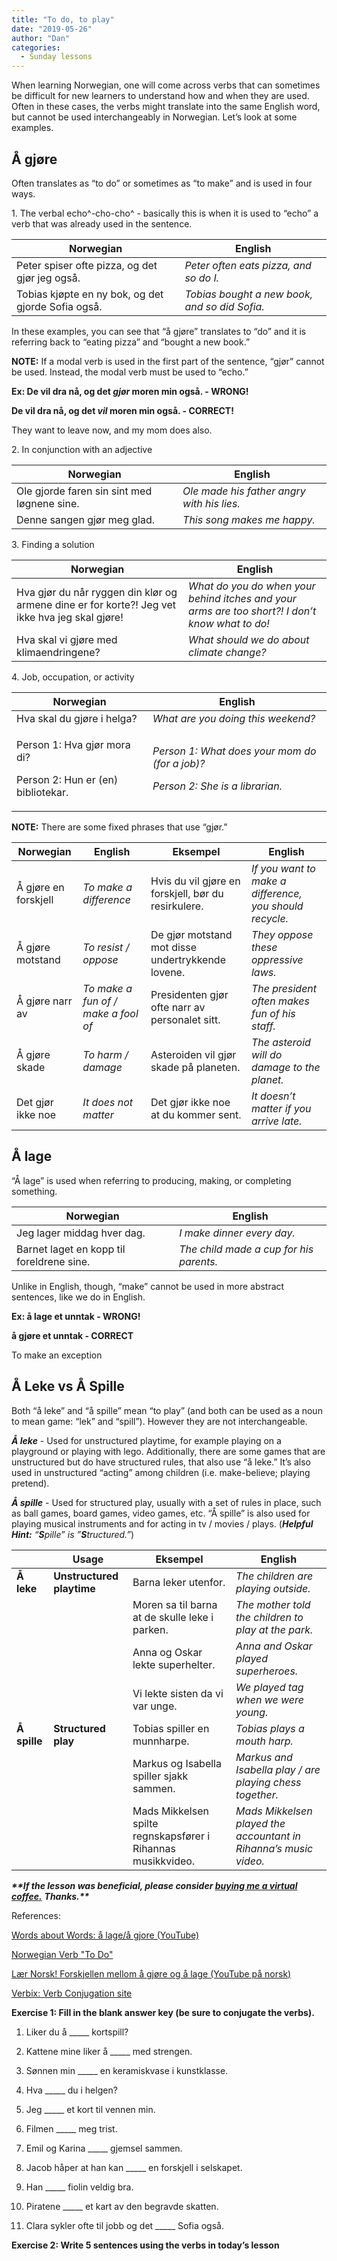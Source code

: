 ```yaml
---
title: "To do, to play"
date: "2019-05-26"
author: "Dan"
categories:
  - Sunday lessons
---
```

When learning Norwegian, one will come across verbs that can sometimes
be difficult for new learners to understand how and when they are used.
Often in these cases, the verbs might translate into the same English
word, but cannot be used interchangeably in Norwegian. Let’s look at
some examples.
<!--more-->
## Å gjøre
Often translates as “to do” or sometimes as “to make” and is used in four ways.

1\. The verbal echo^-cho-cho^ - basically this is when it is used to
“echo” a verb that was already used in the sentence.

| **Norwegian**                                      | **English**                                   |
|----------------------------------------------------|-----------------------------------------------|
| Peter spiser ofte pizza, og det gjør jeg også.     | *Peter often eats pizza, and so do I.*        |
| Tobias kjøpte en ny bok, og det gjorde Sofia også. | *Tobias bought a new book, and so did Sofia.* |

In these examples, you can see that “å gjøre” translates to “do” and it
is referring back to “eating pizza” and “bought a new book.”

**<span class="underline">NOTE:</span>** If a modal verb is used in the
first part of the sentence, “gjør” cannot be used. Instead, the modal
verb must be used to “echo.”

**Ex: De vil dra nå, og det *<span class="underline">gjør</span>* moren
min også. - WRONG!**

**De <span class="underline">vil</span> dra nå, og det *<span
class="underline">vil</span>* moren min også. - CORRECT!**

They want to leave now, and my mom does also.

2\. In conjunction with an adjective

| **Norwegian**                               | **English**                                |
|---------------------------------------------|--------------------------------------------|
| Ole gjorde faren sin sint med løgnene sine. | *Ole made his father angry with his lies.* |
| Denne sangen gjør meg glad.                 | *This song makes me happy.*                |

3\. Finding a solution

| **Norwegian**                                                                                  | **English**                                                                                     |
|------------------------------------------------------------------------------------------------|-------------------------------------------------------------------------------------------------|
| Hva gjør du når ryggen din klør og armene dine er for korte?! Jeg vet ikke hva jeg skal gjøre! | *What do you do when your behind itches and your arms are too short?! I don’t know what to do!* |
| Hva skal vi gjøre med klimaendringene?                                                         | *What should we do about climate change?*                                                       |

4\. Job, occupation, or activity

<table>
<thead>
<tr class="header">
<th><strong>Norwegian</strong></th>
<th><strong>English</strong></th>
</tr>
</thead>
<tbody>
<tr class="odd">
<td>Hva skal du gjøre i helga?</td>
<td><em>What are you doing this weekend?</em></td>
</tr>
<tr class="even">
<td><p>Person 1: Hva gjør mora di?</p>
<p>Person 2: Hun er (en) bibliotekar.</p></td>
<td><p><em>Person 1: What does your mom do (for a job)?</em></p>
<p><em>Person 2: She is a librarian.</em></p></td>
</tr>
</tbody>
</table>

**<span class="underline">NOTE:</span>** There are some fixed phrases
that use “gjør.”

| **Norwegian**        | **English**                         | **Eksempel**                                        | **English**                                             |
|----------------------|-------------------------------------|-----------------------------------------------------|---------------------------------------------------------|
| Å gjøre en forskjell | *To make a difference*              | Hvis du vil gjøre en forskjell, bør du resirkulere. | *If you want to make a difference, you should recycle.* |
| Å gjøre motstand     | *To resist / oppose*                | De gjør motstand mot disse undertrykkende lovene.   | *They oppose these oppressive laws.*                    |
| Å gjøre narr av      | *To make a fun of / make a fool of* | Presidenten gjør ofte narr av personalet sitt.      | *The president often makes fun of his staff.*           |
| Å gjøre skade        | *To harm / damage*                  | Asteroiden vil gjør skade på planeten.              | *The asteroid will do damage to the planet.*            |
| Det gjør ikke noe    | *It does not matter*                | Det gjør ikke noe at du kommer sent.                | *It doesn’t matter if you arrive late.*                 |

## Å lage

“Å lage” is used when referring to producing, making, or completing
something.

| **Norwegian**                             | **English**                             |
|-------------------------------------------|-----------------------------------------|
| Jeg lager middag hver dag.                | *I make dinner every day.*              |
| Barnet laget en kopp til foreldrene sine. | *The child made a cup for his parents.* |

Unlike in English, though, “make” cannot be used in more abstract
sentences, like we do in English.

**Ex: å lage et unntak - WRONG!**

**å gjøre et unntak - CORRECT**

To make an exception

## Å Leke vs Å Spille

Both “å leke” and “å spille” mean “to play” (and both can be used as a
noun to mean game: “lek” and “spill”). However they are not
interchangeable.

***Å leke*** - Used for unstructured playtime, for example playing on a
playground or playing with lego. Additionally, there are some games that
are unstructured but do have structured rules, that also use “å leke.”
It’s also used in unstructured “acting” among children (i.e.
make-believe; playing pretend).

***Å spille*** - Used for structured play, usually with a set of rules
in place, such as ball games, board games, video games, etc. “Å spille”
is also used for playing musical instruments and for acting in tv /
movies / plays. (***Helpful Hint:*** *“**S**pille” is
”**S**tructured.”*)

|              | **Usage**                 | **Eksempel**                                                 | **English**                                                      |
|--------------|---------------------------|--------------------------------------------------------------|------------------------------------------------------------------|
| **Å leke**   | **Unstructured playtime** | Barna leker utenfor.                                         | *The children are playing outside.*                              |
|              |                           | Moren sa til barna at de skulle leke i parken.               | *The mother told the children to play at the park.*              |
|              |                           | Anna og Oskar lekte superhelter.                             | *Anna and Oskar played superheroes.*                             |
|              |                           | Vi lekte sisten da vi var unge.                              | *We played tag when we were young.*                              |
| **Å spille** | **Structured play**       | Tobias spiller en munnharpe.                                 | *Tobias plays a mouth harp.*                                     |
|              |                           | Markus og Isabella spiller sjakk sammen.                     | *Markus and Isabella play / are playing chess together.*         |
|              |                           | Mads Mikkelsen spilte regnskapsfører i Rihannas musikkvideo. | *Mads Mikkelsen played the accountant in Rihanna’s music video.* |

***\*\*If the lesson was beneficial, please consider [<span
class="underline">buying me a virtual
coffee.</span>](https://ko-fi.com/R5R0CTBN)*** ***Thanks.\*\****

References:

[<span class="underline">Words about Words: å lage/å gjore
(YouTube)</span>](https://www.youtube.com/watch?v=7G8ZEDt7yIQ)

[<span class="underline">Norwegian Verb "To
Do"</span>](https://blogs.transparent.com/norwegian/norwegian-verb-to-do/)

[<span class="underline">Lær Norsk! Forskjellen mellom å gjøre og å lage
(YouTube på
norsk)</span>](https://www.youtube.com/watch?v=oxG915H5X0g&list=PL6RR1L41TROnv1cjfNUkXTiEqf96Ul3S5&index=42)

[<span class="underline">Verbix: Verb Conjugation
site</span>](http://www.verbix.com/languages/norwegian.html)

**<span class="underline">Exercise 1:</span> Fill in the blank answer
key (be sure to conjugate the verbs).**

1.  Liker du å \_\_\_\_\_ kortspill?

2.  Kattene mine liker å \_\_\_\_\_ med strengen.

3.  Sønnen min \_\_\_\_\_ en keramiskvase i kunstklasse.

4.  Hva \_\_\_\_\_ du i helgen?

5.  Jeg \_\_\_\_\_ et kort til vennen min.

6.  Filmen \_\_\_\_\_ meg trist.

7.  Emil og Karina \_\_\_\_\_ gjemsel sammen.

8.  Jacob håper at han kan \_\_\_\_\_ en forskjell i selskapet.

9.  Han \_\_\_\_\_ fiolin veldig bra.

10. Piratene \_\_\_\_\_ et kart av den begravde skatten.

11. Clara sykler ofte til jobb og det \_\_\_\_\_ Sofia også.

**Exercise 2: Write 5 sentences using the verbs in today’s lesson**
